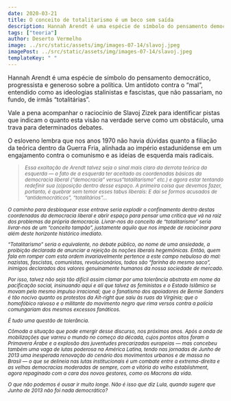 ```yaml
---
date: 2020-03-21
title: O conceito de totalitarismo é um beco sem saída
description: Hannah Arendt é uma espécie de símbolo do pensamento democrático...
tags: ["teoria"]
author: Deserto Vermelho
image: ../src/static/assets/img/images-07-14/slavoj.jpeg
imagePost: ../src/static/assets/img/images-07-14/slavoj.jpeg
templateKey: " "
---
```


Hannah Arendt é uma espécie de símbolo do pensamento democrático, progressista e generoso sobre a política. Um antídoto contra o “mal”, entendido como as ideologias stalinistas e fascistas, que não passariam, no fundo, de irmãs “totalitárias”.

Vale a pena acompanhar o raciocínio de Slavoj Zizek para identificar pistas que indicam o quanto esta visão na verdade serve como um obstáculo, uma trava para determinados debates.

O esloveno lembra que nos anos 1970 não havia dúvidas quanto a filiação da teórica dentro da Guerra Fria, alinhada ao império estadunidense em um engajamento contra o comunismo e as ideias de esquerda mais radicais.

> <small><i>Essa exaltação de Arendt talvez seja o sinal mais claro da derrota teórica da esquerda — o fato de a esquerda ter aceitado as coordenadas básicas da democracia liberal (“democracia” versus“totalitarismo” etc.) e agora estar tentando redefinir sua (o)posição dentro desse espaço. A primeira coisa que devemos fazer, portanto, é quebrar sem temor esses tabus liberais: E daí se formos acusados de “antidemocráticos”, “totalitários”…<i>

O caminho para desbloquear esse entrave seria explodir o confinamento dentro destas coordenadas da democracia liberal e abrir espaço para pensar uma crítica que vá na raiz dos problemas da própria democracia. Livrar-nos do conceito de “totalitarismo” seria livrar-nos de um “conceito tampão”, justamente aquilo que nos impede de raciocinar para além deste horizonte histórico imediato.

“Totalitarismo” seria o equivalente, no debate público, ao nome de uma ansiedade, a proibição declarada de anunciar a rejeição às noções liberais hegemônicas. Então, quem fala em romper com esta ordem invariavelmente pertence a este campo nebuloso do mal: nazistas, fascistas, comunistas, revolucionários, todos são “farinha do mesmo saco”, inimigos declarados dos valores genuinamente humanos da nossa sociedade de mercado.

Por isso, talvez não seja tão difícil assim clamar por uma tolerância abstrata em nome da pacificação social, insinuando aqui e ali que talvez as feministas e o Estado Islâmico se movam pelo mesmo impulso irracional; que o fanatismo dos apoiadores de Bernie Sanders é tão nocivo quanto os protestos da Alt-right que saiu às ruas da Virgínia; que o homofóbico raivoso e o militante do movimento negro que rima versos contra a polícia comungariam dos mesmos excessos fanáticos.

É tudo uma questão de tolerância.

Cômoda a situação que pode emergir desse discurso, nos próximos anos. Após a onda de mobilizações que varreu o mundo no começo da década, cujos pontos altos foram a Primavera Árabe e a explosão das juventudes precarizadas europeias — mas concebeu também uma vaga de lutas poderosa na América Latina, tendo nas jornadas de Junho de 2013 uma inesperada renovação do cenário dos movimentos urbanos e de massa no Brasil — o que se delineia nas lutas institucionais é um combate entre a extrema-direita e as velhas democracias moderadas de sempre, com a vitória do velho establishment, agora repaginado com a cara dos novos gestores, como os Macrons da vida.

O que não podemos é ousar ir muito longe. Não é isso que diz Lula, quando sugere que Junho de 2013 não foi nada democrático?
